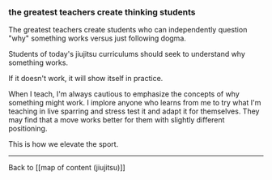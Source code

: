 ### the greatest teachers create thinking students

The greatest teachers create students who can independently question "why" something works versus just following dogma. 

Students of today's jiujitsu curriculums should seek to understand why something works.

If it doesn't work, it will show itself in practice. 

When I teach, I'm always cautious to emphasize the concepts of why something might work. I implore anyone who learns from me to try what I'm teaching in live sparring and stress test it and adapt it for themselves. They may find that a move works better for them with slightly different positioning.

This is how we elevate the sport.

---

Back to [[map of content (jiujitsu)]]